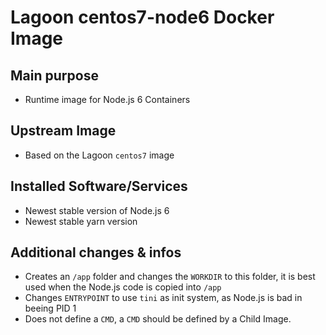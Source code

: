 # Lagoon centos7-node6 Docker Image

## Main purpose
- Runtime image for Node.js 6 Containers

## Upstream Image
- Based on the Lagoon `centos7` image

## Installed Software/Services
- Newest stable version of Node.js 6
- Newest stable yarn version

## Additional changes & infos
- Creates an `/app` folder and changes the `WORKDIR` to this folder, it is best used when the Node.js code is copied into `/app`
- Changes `ENTRYPOINT` to use `tini` as init system, as Node.js is bad in beeing PID 1
- Does not define a `CMD`, a `CMD` should be defined by a Child Image.